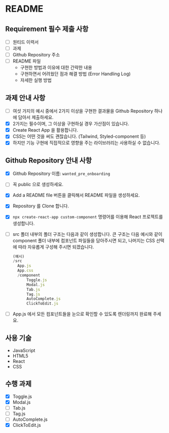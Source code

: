 # README

## Requirement 필수 제출 사항

* [ ] 원티드 이력서 
* [ ] 과제
* [ ] Github Repository 주소
* [ ] README 파일
  * 구현한 방법과 이유에 대한 간략한 내용
  * 구현하면서 어려웠던 점과 해결 방법 (Error Handling Log)
  * 자세한 실행 방법

## 과제 안내 사항

* [ ] 여섯 가지의 예시 중에서 2가지 이상을 구현한 결과물을 Github Repository 하나에 담아서 제출하세요.
* [x] 2가지는 필수이며, 그 이상을 구현하실 경우 가산점이 있습니다.
* [x] Create React App 을 활용합니다.
* [x] CSS는 어떤 것을 써도 괜찮습니다. (Tailwind, Styled-component 등)
* [x] 하지만 기능 구현에 직접적으로 영향을 주는 라이브러리는 사용하실 수 없습니다.

## Github Repository 안내 사항

* [x] Github Repository 이름: `wanted_pre_onboarding`

* [ ] 꼭 public 으로 생성하세요.

* [x] Add a README file 버튼을 클릭해서 README 파일을 생성하세요.

* [x] Repository 를 Clone 합니다.

* [x] `npx create-react-app custom-component` 명령어를 이용해 React 프로젝트를 생성합니다.

* [ ] src 폴더 내부의 폴더 구조는 다음과 같이 생성합니다. 큰 구조는 다음 예시와 같이 component 폴더 내부에 컴포넌트 파일들을 담아주시면 되고, 나머지는 CSS 선택에 따라 자유롭게 구성해 주시면 되겠습니다.

  ```jsx
  (예시)
  /src
  	App.js
  	App.css
  	/component
  		Toggle.js
  		Modal.js
  		Tab.js
  		Tag.js
  		AutoComplete.js
  		ClickToEdit.js
  ```

* [ ] App.js 에서 모든 컴포넌트들을 눈으로 확인할 수 있도록 렌더링까지 완료해 주세요.

## 사용 기술

- JavaScript
- HTML5
- React
- CSS

## 수행 과제

* [x] Toggle.js
* [x] Modal.js
* [ ] Tab.js
* [ ] Tag.js
* [ ] AutoComplete.js
* [x] ClickToEdit.js

<br/>